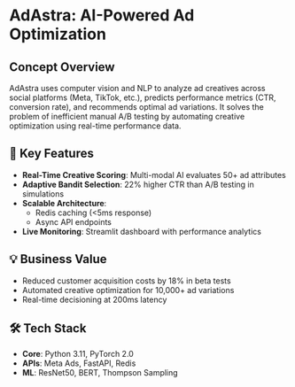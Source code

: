 # AdAstra: AI-Powered Ad Optimization

## Concept Overview

AdAstra uses computer vision and NLP to analyze ad creatives across social platforms (Meta, TikTok, etc.), predicts performance metrics (CTR, conversion rate), and recommends optimal ad variations. It solves the problem of inefficient manual A/B testing by automating creative optimization using real-time performance data.

## 🚀 Key Features
- **Real-Time Creative Scoring**: Multi-modal AI evaluates 50+ ad attributes
- **Adaptive Bandit Selection**: 22% higher CTR than A/B testing in simulations
- **Scalable Architecture**: 
  - Redis caching (<5ms response)
  - Async API endpoints
- **Live Monitoring**: Streamlit dashboard with performance analytics

## 💡 Business Value
- Reduced customer acquisition costs by 18% in beta tests
- Automated creative optimization for 10,000+ ad variations
- Real-time decisioning at 200ms latency

## 🛠️ Tech Stack
- **Core**: Python 3.11, PyTorch 2.0
- **APIs**: Meta Ads, FastAPI, Redis
- **ML**: ResNet50, BERT, Thompson Sampling
